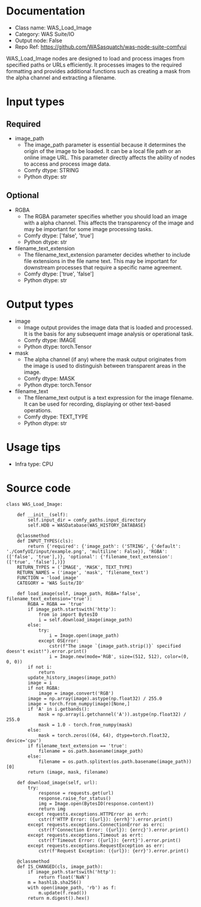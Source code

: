 # Documentation
- Class name: WAS_Load_Image
- Category: WAS Suite/IO
- Output node: False
- Repo Ref: https://github.com/WASasquatch/was-node-suite-comfyui

WAS_Load_Image nodes are designed to load and process images from specified paths or URLs efficiently. It processes images to the required formatting and provides additional functions such as creating a mask from the alpha channel and extracting a filename.

# Input types
## Required
- image_path
    - The image_path parameter is essential because it determines the origin of the image to be loaded. It can be a local file path or an online image URL. This parameter directly affects the ability of nodes to access and process image data.
    - Comfy dtype: STRING
    - Python dtype: str
## Optional
- RGBA
    - The RGBA parameter specifies whether you should load an image with a alpha channel. This affects the transparency of the image and may be important for some image processing tasks.
    - Comfy dtype: ['false', 'true']
    - Python dtype: str
- filename_text_extension
    - The filename_text_extension parameter decides whether to include file extensions in the file name text. This may be important for downstream processes that require a specific name agreement.
    - Comfy dtype: ['true', 'false']
    - Python dtype: str

# Output types
- image
    - Image output provides the image data that is loaded and processed. It is the basis for any subsequent image analysis or operational task.
    - Comfy dtype: IMAGE
    - Python dtype: torch.Tensor
- mask
    - The alpha channel (if any) where the mask output originates from the image is used to distinguish between transparent areas in the image.
    - Comfy dtype: MASK
    - Python dtype: torch.Tensor
- filename_text
    - The filename_text output is a text expression for the image filename. It can be used for recording, displaying or other text-based operations.
    - Comfy dtype: TEXT_TYPE
    - Python dtype: str

# Usage tips
- Infra type: CPU

# Source code
```
class WAS_Load_Image:

    def __init__(self):
        self.input_dir = comfy_paths.input_directory
        self.HDB = WASDatabase(WAS_HISTORY_DATABASE)

    @classmethod
    def INPUT_TYPES(cls):
        return {'required': {'image_path': ('STRING', {'default': './ComfyUI/input/example.png', 'multiline': False}), 'RGBA': (['false', 'true'],)}, 'optional': {'filename_text_extension': (['true', 'false'],)}}
    RETURN_TYPES = ('IMAGE', 'MASK', TEXT_TYPE)
    RETURN_NAMES = ('image', 'mask', 'filename_text')
    FUNCTION = 'load_image'
    CATEGORY = 'WAS Suite/IO'

    def load_image(self, image_path, RGBA='false', filename_text_extension='true'):
        RGBA = RGBA == 'true'
        if image_path.startswith('http'):
            from io import BytesIO
            i = self.download_image(image_path)
        else:
            try:
                i = Image.open(image_path)
            except OSError:
                cstr(f"The image `{image_path.strip()}` specified doesn't exist!").error.print()
                i = Image.new(mode='RGB', size=(512, 512), color=(0, 0, 0))
        if not i:
            return
        update_history_images(image_path)
        image = i
        if not RGBA:
            image = image.convert('RGB')
        image = np.array(image).astype(np.float32) / 255.0
        image = torch.from_numpy(image)[None,]
        if 'A' in i.getbands():
            mask = np.array(i.getchannel('A')).astype(np.float32) / 255.0
            mask = 1.0 - torch.from_numpy(mask)
        else:
            mask = torch.zeros((64, 64), dtype=torch.float32, device='cpu')
        if filename_text_extension == 'true':
            filename = os.path.basename(image_path)
        else:
            filename = os.path.splitext(os.path.basename(image_path))[0]
        return (image, mask, filename)

    def download_image(self, url):
        try:
            response = requests.get(url)
            response.raise_for_status()
            img = Image.open(BytesIO(response.content))
            return img
        except requests.exceptions.HTTPError as errh:
            cstr(f'HTTP Error: ({url}): {errh}').error.print()
        except requests.exceptions.ConnectionError as errc:
            cstr(f'Connection Error: ({url}): {errc}').error.print()
        except requests.exceptions.Timeout as errt:
            cstr(f'Timeout Error: ({url}): {errt}').error.print()
        except requests.exceptions.RequestException as err:
            cstr(f'Request Exception: ({url}): {err}').error.print()

    @classmethod
    def IS_CHANGED(cls, image_path):
        if image_path.startswith('http'):
            return float('NaN')
        m = hashlib.sha256()
        with open(image_path, 'rb') as f:
            m.update(f.read())
        return m.digest().hex()
```
